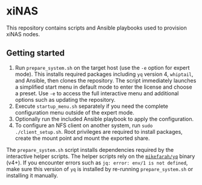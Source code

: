 # xiNAS

This repository contains scripts and Ansible playbooks used to provision xiNAS nodes.

## Getting started

1. Run `prepare_system.sh` on the target host (use the `-e` option for expert mode). This installs required packages including `yq` version 4, `whiptail`, and Ansible, then clones the repository.
   The script immediately launches a simplified start menu in default mode to enter the license and choose a preset. Use `-e` to access the full interactive menu and additional options such as updating the repository.
2. Execute `startup_menu.sh` separately if you need the complete configuration menu outside of the expert mode.
3. Optionally run the included Ansible playbook to apply the configuration.
4. To configure an NFS client on another system, run `sudo ./client_setup.sh`. Root
   privileges are required to install packages, create the mount point and mount
   the exported share.

The `prepare_system.sh` script installs dependencies required by the interactive helper scripts. The helper scripts rely on the [`mikefarah/yq`](https://github.com/mikefarah/yq) binary (v4+). If you encounter errors such as `jq: error: env/1 is not defined`, make sure this version of `yq` is installed by re-running `prepare_system.sh` or installing it manually.
